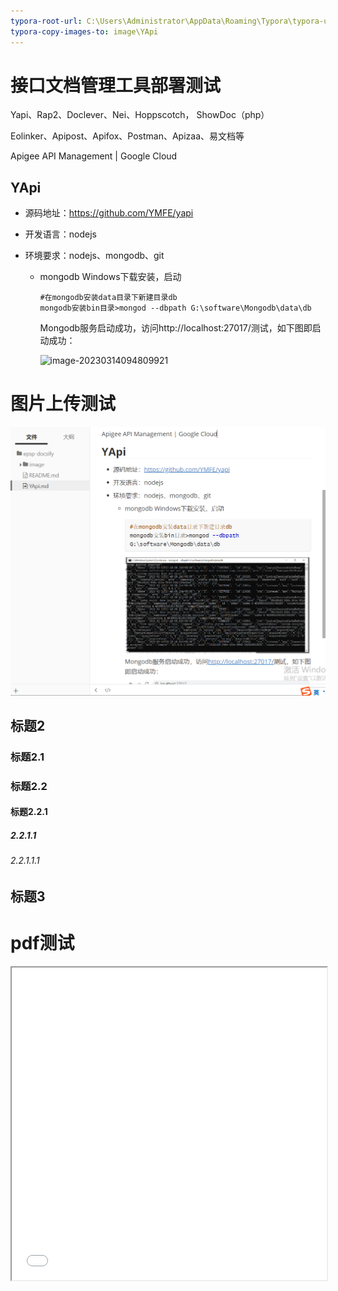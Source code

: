 ```yaml
---
typora-root-url: C:\Users\Administrator\AppData\Roaming\Typora\typora-user-images
typora-copy-images-to: image\YApi
---
```


# 接口文档管理工具部署测试

Yapi、Rap2、Doclever、Nei、Hoppscotch，  ShowDoc（php）

Eolinker、Apipost、Apifox、Postman、Apizaa、易文档等

Apigee API Management | Google Cloud

## YApi

- 源码地址：https://github.com/YMFE/yapi

- 开发语言：nodejs

- 环境要求：nodejs、mongodb、git

  - mongodb Windows下载安装，启动

    ```shell
    #在mongodb安装data目录下新建目录db
    mongodb安装bin目录>mongod --dbpath G:\software\Mongodb\data\db
    ```

    Mongodb服务启动成功，访问http://localhost:27017/测试，如下图即启动成功：

    ![image-20230314094809921](C:\Users\Administrator\AppData\Roaming\Typora\typora-user-images\image-20230314094809921.png)



# 图片上传测试

![image-20230407163207790](/../../../../../../../image/YApi/image-20230407163207790.png)

## 标题2

### 标题2.1

### 标题2.2

#### 标题2.2.1

##### 2.2.1.1

###### 2.2.1.1.1

## 标题3



# pdf测试
<iframe height="500px" width="100%"  src="video/linux操作系统实验指导书.pdf">

